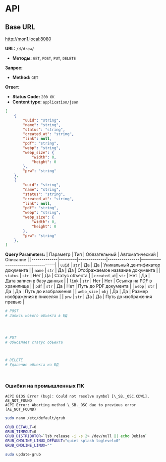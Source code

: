 # API

## Base URL
http://mon1.local:8080


**URL:** `/d/draw/`
- **Методы:** `GET`, `POST`, `PUT`, `DELETE`

**Запрос:**

- **Method:** `GET`


**Ответ:**
- **Status Code:** `200 OK`
- **Content type:** `application/json`
```json
[
    {
        "uuid": "string",
        "name": "string",
        "status": "string",
        "created_at": "string",
        "link": null,
        "pdf": "string",
        "webp": "string",
        "webp_size": {
            "width": 0,
            "height": 0
        },
        "prw": "string"
    },
    {
        "uuid": "string",
        "name": "string",
        "status": "string",
        "created_at": "string",
        "link": null,
        "pdf": "string",
        "webp": "string",
        "webp_size": {
            "width": 0,
            "height": 0
        },
        "prw": "string"
    },
]

```

**Query Parameters:**
| Параметр    | Тип     | Обязательный | Автоматический | Описание                          |
|-------------|---------|--------------|----------------|-----------------------------------|
| `uuid`      | `str`   | Да           | Да             | Уникальный дентификатор документа |
| `name`      | `str`   | Да           | Да             | Отображаемое название документа   |
| `status`    | `str`   | Нет          | Да             | Статус объекта                    |
| `created_at`| `str`   | Нет          | Да             | Дата записи в базу данных         |
| `link`      | `str`   | Нет          | Нет            | Ссылка на PDF в хранилище         |
| `pdf`       | `str`   | Да           | Нет            | Путь до PDF документа             |
| `webp`      | `str`   | Да           | Да             | Путь до изображения               |
| `webp_size` | `obj`   | Да           | Да             | Размер изображения в пикселях     |
| `prw`       | `str`   | Да           | Да             | Путь до изображения превью        |



```bash
# POST
# Запись нового объекта в БД





```

```bash
# PUT
# Обновляет статус объекта




```

```bash
# DELETE
# Удаление объекта из БД




```


### Ошибки на промышленных ПК

```log
ACPI BIOS Error (bug): Could not resolve symbol [\_SB._OSC.CDW1].
AE_NOT_FOUND
ACPI Error: Aborting method \_SB._OSC due to previous error (AE_NOT_FOUND)
```

```bash
sudo nano /etc/default/grub

GRUB_DEFAULT=0
GRUB_TIMEOUT=0
GRUB_DISTRIBUTOR=`lsb_release -i -s 2> /dev/null || echo Debian`
GRUB_CMDLINE_LINUX_DEFAULT="quiet splash loglevel=0"
GRUB_CMDLINE_LINUX=""

sudo update-grub
```